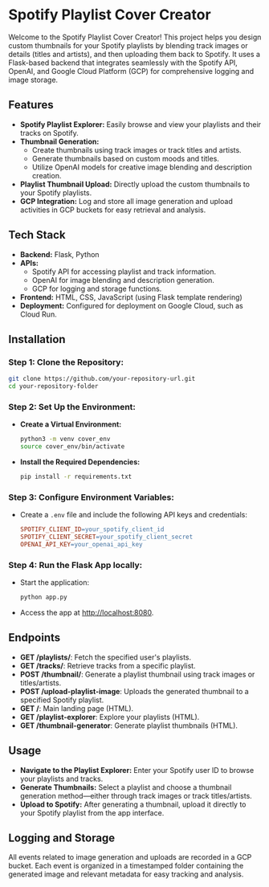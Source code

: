 # Spotify Playlist Cover Creator

Welcome to the Spotify Playlist Cover Creator! This project helps you design custom thumbnails for your Spotify playlists by blending track images or details (titles and artists), and then uploading them back to Spotify. It uses a Flask-based backend that integrates seamlessly with the Spotify API, OpenAI, and Google Cloud Platform (GCP) for comprehensive logging and image storage.

## Features

- **Spotify Playlist Explorer:** Easily browse and view your playlists and their tracks on Spotify.
- **Thumbnail Generation:**
  - Create thumbnails using track images or track titles and artists.
  - Generate thumbnails based on custom moods and titles.
  - Utilize OpenAI models for creative image blending and description creation.
- **Playlist Thumbnail Upload:** Directly upload the custom thumbnails to your Spotify playlists.
- **GCP Integration:** Log and store all image generation and upload activities in GCP buckets for easy retrieval and analysis.

## Tech Stack

- **Backend:** Flask, Python
- **APIs:**
  - Spotify API for accessing playlist and track information.
  - OpenAI for image blending and description generation.
  - GCP for logging and storage functions.
- **Frontend:** HTML, CSS, JavaScript (using Flask template rendering)
- **Deployment:** Configured for deployment on Google Cloud, such as Cloud Run.

## Installation

### Step 1: Clone the Repository:
```bash
git clone https://github.com/your-repository-url.git
cd your-repository-folder
```

### Step 2: Set Up the Environment:

- **Create a Virtual Environment:**
  ```bash
  python3 -m venv cover_env
  source cover_env/bin/activate
  ```

- **Install the Required Dependencies:**
  ```bash
  pip install -r requirements.txt
  ```

### Step 3: Configure Environment Variables:

- Create a `.env` file and include the following API keys and credentials:
  ```makefile
  SPOTIFY_CLIENT_ID=your_spotify_client_id
  SPOTIFY_CLIENT_SECRET=your_spotify_client_secret
  OPENAI_API_KEY=your_openai_api_key
  ```

### Step 4: Run the Flask App locally:

- Start the application:
  ```bash
  python app.py
  ```

- Access the app at [http://localhost:8080](http://localhost:8080).

## Endpoints

- **GET /playlists/**: Fetch the specified user's playlists.
- **GET /tracks/**: Retrieve tracks from a specific playlist.
- **POST /thumbnail/**: Generate a playlist thumbnail using track images or titles/artists.
- **POST /upload-playlist-image**: Uploads the generated thumbnail to a specified Spotify playlist.
- **GET /**: Main landing page (HTML).
- **GET /playlist-explorer**: Explore your playlists (HTML).
- **GET /thumbnail-generator**: Generate playlist thumbnails (HTML).

## Usage

- **Navigate to the Playlist Explorer:** Enter your Spotify user ID to browse your playlists and tracks.
- **Generate Thumbnails:** Select a playlist and choose a thumbnail generation method—either through track images or track titles/artists.
- **Upload to Spotify:** After generating a thumbnail, upload it directly to your Spotify playlist from the app interface.

## Logging and Storage

All events related to image generation and uploads are recorded in a GCP bucket. Each event is organized in a timestamped folder containing the generated image and relevant metadata for easy tracking and analysis.
